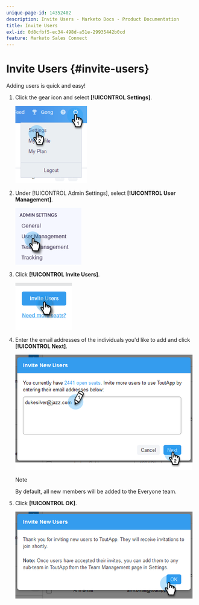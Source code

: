 ```yaml
---
unique-page-id: 14352402
description: Invite Users - Marketo Docs - Product Documentation
title: Invite Users
exl-id: 0d8cfbf5-ec34-498d-a51e-29935442b0cd
feature: Marketo Sales Connect
---
```

# Invite Users {#invite-users}

Adding users is quick and easy!

1. Click the gear icon and select **[!UICONTROL Settings]**.

   ![](assets/one.png)

1. Under [!UICONTROL Admin Settings], select **[!UICONTROL User Management]**.

   ![](assets/invite-team-members-2.png)

1. Click **[!UICONTROL Invite Users]**.

   ![](assets/invite-team-members-3.png)

1. Enter the email addresses of the individuals you'd like to add and click **[!UICONTROL Next]**.

   ![](assets/four.png)

   >[!NOTE]
   >
   >By default, all new members will be added to the Everyone team.

1. Click **[!UICONTROL OK]**.

   ![](assets/five.png)
